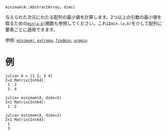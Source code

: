 ```
minimum(A::AbstractArray; dims)
```

与えられた次元にわたる配列の最小値を計算します。2つ以上の引数の最小値を取るための[`min(a,b)`](@ref)関数も参照してください。これは`min.(a,b)`を介して配列に要素ごとに適用できます。

参照: [`minimum!`](@ref), [`extrema`](@ref), [`findmin`](@ref), [`argmin`](@ref).

# 例

```jldoctest
julia> A = [1 2; 3 4]
2×2 Matrix{Int64}:
 1  2
 3  4

julia> minimum(A, dims=1)
1×2 Matrix{Int64}:
 1  2

julia> minimum(A, dims=2)
2×1 Matrix{Int64}:
 1
 3
```
